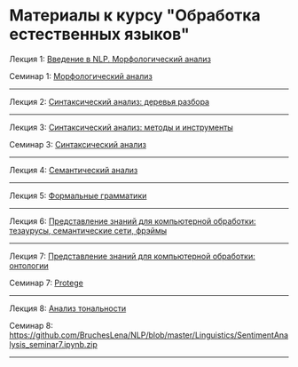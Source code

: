 # Материалы к курсу "Обработка естественных языков"

Лекция 1: [Введение в NLP. Морфологический анализ](https://github.com/BruchesLena/NLP/blob/master/Lecture_1.pdf)

Семинар 1: [Морфологический анализ](https://github.com/BruchesLena/NLP/blob/master/Linguistics/Seminar_1_students.ipynb)

---

Лекция 2: [Синтаксический анализ: деревья разбора](https://github.com/BruchesLena/NLP/blob/master/Lecture_2.pdf)

---

Лекция 3: [Синтаксический анализ: методы и инструменты](https://github.com/BruchesLena/NLP/blob/master/Lecture_3.pdf)

Семинар 3: [Синтаксический анализ](https://github.com/BruchesLena/NLP/blob/master/Linguistics/Seminar_3_IH.ipynb.zip)

---

Лекция 4: [Семантический анализ](https://github.com/BruchesLena/NLP/blob/master/Lecture_4.pdf)

---

Лекция 5: [Формальные грамматики](https://github.com/BruchesLena/NLP/blob/master/Linguistics/NLP_Lecture%204.pdf)

---

Лекция 6: [Представление знаний для компьютерной обработки: тезаурусы, семантические сети, фрэймы](https://github.com/BruchesLena/NLP/blob/master/Lecture_5.pdf)

---

Лекция 7: [Представление знаний для компьютерной обработки: онтологии](https://github.com/BruchesLena/NLP/blob/master/Lecture_6.pdf)

Семинар 7: [Protege](https://github.com/BruchesLena/NLP/blob/master/Linguistics/Tutorial%20for%20Protoge.pdf)

---

Лекция 8: [Анализ тональности](https://github.com/BruchesLena/NLP/blob/master/Linguistics/NLP_Lecture%207.pdf)

Семинар 8: https://github.com/BruchesLena/NLP/blob/master/Linguistics/SentimentAnalysis_seminar7.ipynb.zip

---
